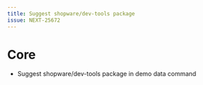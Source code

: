 ```yaml
---
title: Suggest shopware/dev-tools package
issue: NEXT-25672
---
```

# Core
*  Suggest shopware/dev-tools package in demo data command

